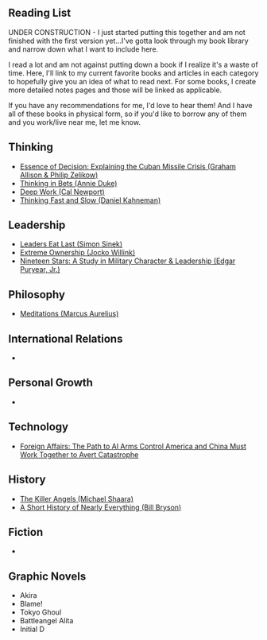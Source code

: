## Reading List

UNDER CONSTRUCTION - I just started putting this together and am not finished with the first version yet...I've gotta look through my book library and narrow down what I want to include here. 

I read a lot and am not against putting down a book if I realize it's a waste of time. Here, I'll link to my current favorite books and articles in each category to hopefully give you an idea of what to read next. For some books, I create more detailed notes pages and those will be linked as applicable.

If you have any recommendations for me, I'd love to hear them! And I have all of these books in physical form, so if you'd like to borrow any of them and you work/live near me, let me know.

## Thinking
- [Essence of Decision: Explaining the Cuban Missile Crisis (Graham Allison & Philip Zelikow)](/books/Zelikow_Allison_Essence_of_Decision.md)
- [Thinking in Bets (Annie Duke)](/books/Duke_Annie_Thinking_in_Bets.md)
- [Deep Work (Cal Newport)](/books/Newport_Cal_Deep_Work.md)
- [Thinking Fast and Slow (Daniel Kahneman)](/books/Kahneman_Daniel_Thinking_Fast_and_Slow.md)

## Leadership
- [Leaders Eat Last (Simon Sinek)](/books/Sinek_Simon_Leaders_Eat_Last.md)
- [Extreme Ownership (Jocko Willink)](/books/Willink_Jocko_Extreme_Ownership.md)
- [Nineteen Stars: A Study in Military Character & Leadership (Edgar Puryear, Jr.)](/books/Puryear_Edgar_Nineteen_Stars.md)

## Philosophy
- [Meditations (Marcus Aurelius)](/books/Aurelius_Marcus_Meditations.md)

## International Relations
-

## Personal Growth
- 

## Technology
- [Foreign Affairs: The Path to AI Arms Control America and China Must Work Together to Avert Catastrophe](https://www.foreignaffairs.com/united-states/henry-kissinger-path-artificial-intelligence-arms-control)

## History
- [The Killer Angels (Michael Shaara)](/books/Shaara_Michael_The_Killer_Angels.md)
- [A Short History of Nearly Everything (Bill Bryson)](/books/Bryson_Bill_Short_History.md)

## Fiction
- 

## Graphic Novels
- Akira
- Blame!
- Tokyo Ghoul
- Battleangel Alita
- Initial D